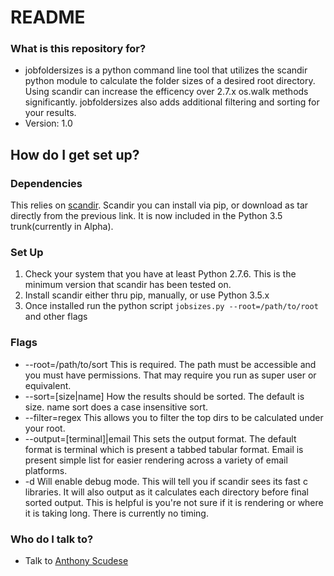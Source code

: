 # README #

### What is this repository for? ###

* jobfoldersizes is a python command line tool that utilizes the scandir python module to calculate the folder sizes of a desired root directory. Using scandir can increase the efficency over 2.7.x os.walk methods significantly. jobfoldersizes also adds additional filtering and sorting for your results.
* Version: 1.0

## How do I get set up? ##

### Dependencies ###
This relies on [scandir](https://pypi.python.org/pypi/scandir). Scandir you can install via pip, or download as tar directly from the previous link. It is now included in the Python 3.5 trunk(currently in Alpha).

### Set Up ###
1. Check your system that you have at least Python 2.7.6. This is the minimum version that scandir has been tested on.
2. Install scandir either thru pip, manually, or use Python 3.5.x
3. Once installed run the python script `jobsizes.py --root=/path/to/root` and other flags

### Flags ###
* --root=/path/to/sort  This is required. The path must be accessible and you must have permissions. That may require you run as super user or equivalent.
* --sort=[size|name]  How the results should be sorted. The default is size. name sort does a case insensitive sort.
* --filter=regex  This allows you to filter the top dirs to be calculated under your root.
* --output=[terminal]|email  This sets the output format. The default format is terminal which is present a tabbed tabular format. Email is present simple list for easier rendering across a variety of email platforms.
* -d  Will enable debug mode. This will tell you if scandir sees its fast c libraries. It will also output as it calculates each directory before final sorted output. This is helpful is you're not sure if it is rendering or where it is taking long. There is currently no timing.

### Who do I talk to? ###

* Talk to [Anthony Scudese](mail-to:anthony@robottalk.tv)
